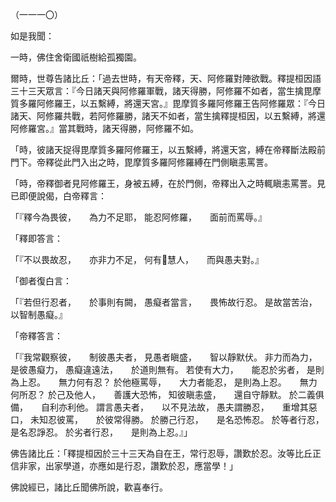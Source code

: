 （一一一〇）

如是我聞：

一時，佛住舍衛國祇樹給孤獨園。

爾時，世尊告諸比丘：「過去世時，有天帝釋，天、阿修羅對陣欲戰。釋提桓因語三十三天眾言：『今日諸天與阿修羅軍戰，諸天得勝，阿修羅不如者，當生擒毘摩質多羅阿修羅王，以五繫縛，將還天宮。』毘摩質多羅阿修羅王告阿修羅眾：『今日諸天、阿修羅共戰，若阿修羅勝，諸天不如者，當生擒釋提桓因，以五繫縛，將還阿修羅宮。』當其戰時，諸天得勝，阿修羅不如。

「時，彼諸天捉得毘摩質多羅阿修羅王，以五繫縛，將還天宮，縛在帝釋斷法殿前門下。帝釋從此門入出之時，毘摩質多羅阿修羅縛在門側瞋恚罵詈。

「時，帝釋御者見阿修羅王，身被五縛，在於門側，帝釋出入之時輒瞋恚罵詈。見已即便說偈，白帝釋言：

「『釋今為畏彼，　　為力不足耶，
能忍阿修羅，　　面前而罵辱。』

「釋即答言：

「『不以畏故忍，　　亦非力不足，
何有𭶑慧人，　　而與愚夫對。』

「御者復白言：

「『若但行忍者，　　於事則有闕，
愚癡者當言，　　畏怖故行忍。
是故當苦治，　　以智制愚癡。』

「帝釋答言：

「『我常觀察彼，　　制彼愚夫者，
見愚者瞋盛，　　智以靜默伏。
非力而為力，　　是彼愚癡力，
愚癡違遠法，　　於道則無有。
若使有大力，　　能忍於劣者，
是則為上忍。　　無力何有忍？
於他極罵辱，　　大力者能忍，
是則為上忍。　　無力何所忍？
於己及他人，　　善護大恐怖，
知彼瞋恚盛，　　還自守靜默。
於二義俱備，　　自利亦利他。
謂言愚夫者，　　以不見法故，
愚夫謂勝忍，　　重增其惡口，
未知忍彼罵，　　於彼常得勝。
於勝己行忍，　　是名恐怖忍。
於等者行忍，　　是名忍諍忍。
於劣者行忍，　　是則為上忍。』」

佛告諸比丘：「釋提桓因於三十三天為自在王，常行忍辱，讚歎於忍。汝等比丘正信非家，出家學道，亦應如是行忍，讚歎於忍，應當學！」

佛說經已，諸比丘聞佛所說，歡喜奉行。






